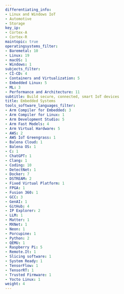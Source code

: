 ```yaml
---
differentiating_info:
- Linux and Windows IoT
- Automotive
- Storage
key_ip:
- Cortex-A
- Cortex-R
maintopic: true
operatingsystems_filter:
- Baremetal: 10
- Linux: 19
- macOS: 1
- Windows: 1
subjects_filter:
- CI-CD: 4
- Containers and Virtualization: 5
- Embedded Linux: 5
- ML: 3
- Performance and Architecture: 11
subtitle: Build secure, connected, smart IoT devices
title: Embedded Systems
tools_software_languages_filter:
- Arm Compiler for Embedded: 3
- Arm Compiler for Linux: 1
- Arm Development Studio: 5
- Arm Fast Models: 4
- Arm Virtual Hardware: 5
- AWS: 2
- AWS IoT Greengrass: 1
- Balena Cloud: 1
- Balena OS: 1
- C: 1
- ChatGPT: 1
- Clang: 1
- Coding: 10
- DetectNet: 1
- Docker: 7
- DSTREAM: 2
- Fixed Virtual Platform: 1
- FPGA: 1
- Fusion 360: 1
- GCC: 3
- GenAI: 1
- GitHub: 4
- IP Explorer: 2
- LLM: 1
- Matter: 1
- MXNet: 1
- Neon: 1
- Porcupine: 1
- Python: 2
- QEMU: 1
- Raspberry Pi: 5
- Remote.It: 1
- Slicing software: 1
- System Ready: 1
- TensorFlow: 1
- TensorRT: 1
- Trusted Firmware: 1
- Yocto Linux: 1
weight: 4
---
```

